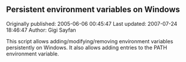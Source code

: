 ## Persistent environment variables on Windows 
Originally published: 2005-06-06 00:45:47 
Last updated: 2007-07-24 18:46:47 
Author: Gigi Sayfan 
 
This script allows adding/modifying/removing environment variables persistently on Windows. It also allows adding entries to the PATH environment variable.